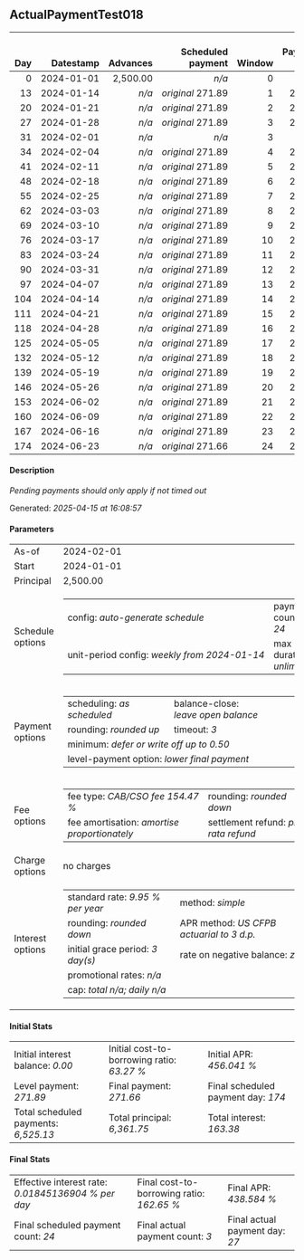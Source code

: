 <h2>ActualPaymentTest018</h2><table><thead style="vertical-align: bottom;"><th style="text-align: right;">Day</th><th style="text-align: right;">Datestamp</th><th style="text-align: right;">Advances</th><th style="text-align: right;">Scheduled payment</th><th style="text-align: right;">Window</th><th style="text-align: right;">Payment due</th><th style="text-align: right;">Actual payments</th><th style="text-align: right;">Generated payment</th><th style="text-align: right;">Net effect</th><th style="text-align: right;">Payment status</th><th style="text-align: right;">Balance status</th><th style="text-align: right;">Simple interest</th><th style="text-align: right;">New interest</th><th style="text-align: right;">New charges</th><th style="text-align: right;">Principal portion</th><th style="text-align: right;">Fee portion</th><th style="text-align: right;">Interest portion</th><th style="text-align: right;">Charges portion</th><th style="text-align: right;">Fee refund</th><th style="text-align: right;">Principal balance</th><th style="text-align: right;">Fee balance</th><th style="text-align: right;">Interest balance</th><th style="text-align: right;">Charges balance</th><th style="text-align: right;">Settlement figure</th><th style="text-align: right;">Fee refund if&nbsp;settled</th></thead><tr style="text-align: right;"><td class="ci00">0</td><td class="ci01" style="white-space: nowrap;">2024-01-01</td><td class="ci02">2,500.00</td><td class="ci03" style="white-space: nowrap;"><i>n/a<i></td><td class="ci04">0</td><td class="ci05">0.00</td><td class="ci06"><i>n/a</i></td><td class="ci07"><i>n/a</i></td><td class="ci08">0.00</td><td class="ci09"><i>none&nbsp;scheduled</i></td><td class="ci10">open</td><td class="ci13">0.0000</td><td class="ci14">0.0000</td><td class="ci15"><i>n/a</i></td><td class="ci16">0.00</td><td class="ci17">0.00</td><td class="ci18">0.00</td><td class="ci19">0.00</td><td class="ci20">0.00</td><td class="ci21">2,500.00</td><td class="ci22">3,861.75</td><td class="ci23">0.0000</td><td class="ci24">0.00</td><td class="ci25">6,361.75</td><td class="ci26">3,861.75</td></tr><tr style="text-align: right;"><td class="ci00">13</td><td class="ci01" style="white-space: nowrap;">2024-01-14</td><td class="ci02"><i>n/a</i></td><td class="ci03" style="white-space: nowrap;"><i>original</i> 271.89</td><td class="ci04">1</td><td class="ci05">271.89</td><td class="ci06"><i>confirmed</i>&nbsp;271.89</td><td class="ci07"><i>n/a</i></td><td class="ci08">271.89</td><td class="ci09"><i>payment&nbsp;made</i></td><td class="ci10">open</td><td class="ci13">22.5450</td><td class="ci14">22.5450</td><td class="ci15"><i>n/a</i></td><td class="ci16">97.98</td><td class="ci17">151.37</td><td class="ci18">22.54</td><td class="ci19">0.00</td><td class="ci20">3,573.23</td><td class="ci21">2,402.02</td><td class="ci22">3,710.38</td><td class="ci23">0.0000</td><td class="ci24">0.00</td><td class="ci25">2,539.17</td><td class="ci26">3,573.23</td></tr><tr style="text-align: right;"><td class="ci00">20</td><td class="ci01" style="white-space: nowrap;">2024-01-21</td><td class="ci02"><i>n/a</i></td><td class="ci03" style="white-space: nowrap;"><i>original</i> 271.89</td><td class="ci04">2</td><td class="ci05">271.89</td><td class="ci06">271.89&nbsp;<i>timed&nbsp;out</i></td><td class="ci07"><i>n/a</i></td><td class="ci08">0.00</td><td class="ci09"><i>missed&nbsp;payment</i></td><td class="ci10">open</td><td class="ci13">11.6638</td><td class="ci14">11.6638</td><td class="ci15"><i>n/a</i></td><td class="ci16">0.00</td><td class="ci17">0.00</td><td class="ci18">0.00</td><td class="ci19">0.00</td><td class="ci20">3,417.88</td><td class="ci21">2,402.02</td><td class="ci22">3,710.38</td><td class="ci23">11.6638</td><td class="ci24">0.00</td><td class="ci25">2,706.18</td><td class="ci26">3,417.88</td></tr><tr style="text-align: right;"><td class="ci00">27</td><td class="ci01" style="white-space: nowrap;">2024-01-28</td><td class="ci02"><i>n/a</i></td><td class="ci03" style="white-space: nowrap;"><i>original</i> 271.89</td><td class="ci04">3</td><td class="ci05">271.89</td><td class="ci06">271.89&nbsp;<i>timed&nbsp;out</i></td><td class="ci07"><i>n/a</i></td><td class="ci08">0.00</td><td class="ci09"><i>missed&nbsp;payment</i></td><td class="ci10">open</td><td class="ci13">11.6638</td><td class="ci14">11.6638</td><td class="ci15"><i>n/a</i></td><td class="ci16">0.00</td><td class="ci17">0.00</td><td class="ci18">0.00</td><td class="ci19">0.00</td><td class="ci20">3,262.52</td><td class="ci21">2,402.02</td><td class="ci22">3,710.38</td><td class="ci23">23.3276</td><td class="ci24">0.00</td><td class="ci25">2,873.20</td><td class="ci26">3,262.52</td></tr><tr style="text-align: right;"><td class="ci00">31</td><td class="ci01" style="white-space: nowrap;">2024-02-01</td><td class="ci02"><i>n/a</i></td><td class="ci03" style="white-space: nowrap;"><i>n/a<i></td><td class="ci04">3</td><td class="ci05">0.00</td><td class="ci06"><i>n/a</i></td><td class="ci07"><i>n/a</i></td><td class="ci08">0.00</td><td class="ci09"><i>information&nbsp;only</i></td><td class="ci10">open</td><td class="ci13">6.6650</td><td class="ci14">6.6650</td><td class="ci15"><i>n/a</i></td><td class="ci16">0.00</td><td class="ci17">0.00</td><td class="ci18">0.00</td><td class="ci19">0.00</td><td class="ci20">3,173.74</td><td class="ci21">2,402.02</td><td class="ci22">3,710.38</td><td class="ci23">29.9926</td><td class="ci24">0.00</td><td class="ci25">2,968.65</td><td class="ci26">3,173.74</td></tr><tr style="text-align: right;"><td class="ci00">34</td><td class="ci01" style="white-space: nowrap;">2024-02-04</td><td class="ci02"><i>n/a</i></td><td class="ci03" style="white-space: nowrap;"><i>original</i> 271.89</td><td class="ci04">4</td><td class="ci05">271.89</td><td class="ci06"><i>n/a</i></td><td class="ci07"><i>n/a</i></td><td class="ci08">271.89</td><td class="ci09"><i>not&nbsp;yet&nbsp;due</i></td><td class="ci10">open</td><td class="ci13">4.9988</td><td class="ci14">4.9988</td><td class="ci15"><i>n/a</i></td><td class="ci16">93.09</td><td class="ci17">143.81</td><td class="ci18">34.99</td><td class="ci19">0.00</td><td class="ci20">3,107.16</td><td class="ci21">2,308.93</td><td class="ci22">3,566.57</td><td class="ci23">0.0000</td><td class="ci24">0.00</td><td class="ci25">3,040.23</td><td class="ci26">3,107.16</td></tr><tr style="text-align: right;"><td class="ci00">41</td><td class="ci01" style="white-space: nowrap;">2024-02-11</td><td class="ci02"><i>n/a</i></td><td class="ci03" style="white-space: nowrap;"><i>original</i> 271.89</td><td class="ci04">5</td><td class="ci05">271.89</td><td class="ci06"><i>n/a</i></td><td class="ci07"><i>n/a</i></td><td class="ci08">271.89</td><td class="ci09"><i>not&nbsp;yet&nbsp;due</i></td><td class="ci10">open</td><td class="ci13">11.2117</td><td class="ci14">11.2117</td><td class="ci15"><i>n/a</i></td><td class="ci16">102.44</td><td class="ci17">158.24</td><td class="ci18">11.21</td><td class="ci19">0.00</td><td class="ci20">2,951.80</td><td class="ci21">2,206.49</td><td class="ci22">3,408.33</td><td class="ci23">0.0000</td><td class="ci24">0.00</td><td class="ci25">2,934.91</td><td class="ci26">2,951.80</td></tr><tr style="text-align: right;"><td class="ci00">48</td><td class="ci01" style="white-space: nowrap;">2024-02-18</td><td class="ci02"><i>n/a</i></td><td class="ci03" style="white-space: nowrap;"><i>original</i> 271.89</td><td class="ci04">6</td><td class="ci05">271.89</td><td class="ci06"><i>n/a</i></td><td class="ci07"><i>n/a</i></td><td class="ci08">271.89</td><td class="ci09"><i>not&nbsp;yet&nbsp;due</i></td><td class="ci10">open</td><td class="ci13">10.7143</td><td class="ci14">10.7143</td><td class="ci15"><i>n/a</i></td><td class="ci16">102.63</td><td class="ci17">158.55</td><td class="ci18">10.71</td><td class="ci19">0.00</td><td class="ci20">2,796.44</td><td class="ci21">2,103.86</td><td class="ci22">3,249.78</td><td class="ci23">0.0000</td><td class="ci24">0.00</td><td class="ci25">2,829.09</td><td class="ci26">2,796.44</td></tr><tr style="text-align: right;"><td class="ci00">55</td><td class="ci01" style="white-space: nowrap;">2024-02-25</td><td class="ci02"><i>n/a</i></td><td class="ci03" style="white-space: nowrap;"><i>original</i> 271.89</td><td class="ci04">7</td><td class="ci05">271.89</td><td class="ci06"><i>n/a</i></td><td class="ci07"><i>n/a</i></td><td class="ci08">271.89</td><td class="ci09"><i>not&nbsp;yet&nbsp;due</i></td><td class="ci10">open</td><td class="ci13">10.2159</td><td class="ci14">10.2159</td><td class="ci15"><i>n/a</i></td><td class="ci16">102.83</td><td class="ci17">158.85</td><td class="ci18">10.21</td><td class="ci19">0.00</td><td class="ci20">2,641.09</td><td class="ci21">2,001.03</td><td class="ci22">3,090.93</td><td class="ci23">0.0000</td><td class="ci24">0.00</td><td class="ci25">2,722.76</td><td class="ci26">2,641.09</td></tr><tr style="text-align: right;"><td class="ci00">62</td><td class="ci01" style="white-space: nowrap;">2024-03-03</td><td class="ci02"><i>n/a</i></td><td class="ci03" style="white-space: nowrap;"><i>original</i> 271.89</td><td class="ci04">8</td><td class="ci05">271.89</td><td class="ci06"><i>n/a</i></td><td class="ci07"><i>n/a</i></td><td class="ci08">271.89</td><td class="ci09"><i>not&nbsp;yet&nbsp;due</i></td><td class="ci10">open</td><td class="ci13">9.7166</td><td class="ci14">9.7166</td><td class="ci15"><i>n/a</i></td><td class="ci16">103.02</td><td class="ci17">159.16</td><td class="ci18">9.71</td><td class="ci19">0.00</td><td class="ci20">2,485.73</td><td class="ci21">1,898.01</td><td class="ci22">2,931.77</td><td class="ci23">0.0000</td><td class="ci24">0.00</td><td class="ci25">2,615.94</td><td class="ci26">2,485.73</td></tr><tr style="text-align: right;"><td class="ci00">69</td><td class="ci01" style="white-space: nowrap;">2024-03-10</td><td class="ci02"><i>n/a</i></td><td class="ci03" style="white-space: nowrap;"><i>original</i> 271.89</td><td class="ci04">9</td><td class="ci05">271.89</td><td class="ci06"><i>n/a</i></td><td class="ci07"><i>n/a</i></td><td class="ci08">271.89</td><td class="ci09"><i>not&nbsp;yet&nbsp;due</i></td><td class="ci10">open</td><td class="ci13">9.2163</td><td class="ci14">9.2163</td><td class="ci15"><i>n/a</i></td><td class="ci16">103.22</td><td class="ci17">159.46</td><td class="ci18">9.21</td><td class="ci19">0.00</td><td class="ci20">2,330.37</td><td class="ci21">1,794.79</td><td class="ci22">2,772.31</td><td class="ci23">0.0000</td><td class="ci24">0.00</td><td class="ci25">2,508.62</td><td class="ci26">2,330.37</td></tr><tr style="text-align: right;"><td class="ci00">76</td><td class="ci01" style="white-space: nowrap;">2024-03-17</td><td class="ci02"><i>n/a</i></td><td class="ci03" style="white-space: nowrap;"><i>original</i> 271.89</td><td class="ci04">10</td><td class="ci05">271.89</td><td class="ci06"><i>n/a</i></td><td class="ci07"><i>n/a</i></td><td class="ci08">271.89</td><td class="ci09"><i>not&nbsp;yet&nbsp;due</i></td><td class="ci10">open</td><td class="ci13">8.7150</td><td class="ci14">8.7150</td><td class="ci15"><i>n/a</i></td><td class="ci16">103.42</td><td class="ci17">159.76</td><td class="ci18">8.71</td><td class="ci19">0.00</td><td class="ci20">2,175.01</td><td class="ci21">1,691.37</td><td class="ci22">2,612.55</td><td class="ci23">0.0000</td><td class="ci24">0.00</td><td class="ci25">2,400.80</td><td class="ci26">2,175.01</td></tr><tr style="text-align: right;"><td class="ci00">83</td><td class="ci01" style="white-space: nowrap;">2024-03-24</td><td class="ci02"><i>n/a</i></td><td class="ci03" style="white-space: nowrap;"><i>original</i> 271.89</td><td class="ci04">11</td><td class="ci05">271.89</td><td class="ci06"><i>n/a</i></td><td class="ci07"><i>n/a</i></td><td class="ci08">271.89</td><td class="ci09"><i>not&nbsp;yet&nbsp;due</i></td><td class="ci10">open</td><td class="ci13">8.2128</td><td class="ci14">8.2128</td><td class="ci15"><i>n/a</i></td><td class="ci16">103.61</td><td class="ci17">160.07</td><td class="ci18">8.21</td><td class="ci19">0.00</td><td class="ci20">2,019.66</td><td class="ci21">1,587.76</td><td class="ci22">2,452.48</td><td class="ci23">0.0000</td><td class="ci24">0.00</td><td class="ci25">2,292.47</td><td class="ci26">2,019.66</td></tr><tr style="text-align: right;"><td class="ci00">90</td><td class="ci01" style="white-space: nowrap;">2024-03-31</td><td class="ci02"><i>n/a</i></td><td class="ci03" style="white-space: nowrap;"><i>original</i> 271.89</td><td class="ci04">12</td><td class="ci05">271.89</td><td class="ci06"><i>n/a</i></td><td class="ci07"><i>n/a</i></td><td class="ci08">271.89</td><td class="ci09"><i>not&nbsp;yet&nbsp;due</i></td><td class="ci10">open</td><td class="ci13">7.7097</td><td class="ci14">7.7097</td><td class="ci15"><i>n/a</i></td><td class="ci16">103.81</td><td class="ci17">160.38</td><td class="ci18">7.70</td><td class="ci19">0.00</td><td class="ci20">1,864.30</td><td class="ci21">1,483.95</td><td class="ci22">2,292.10</td><td class="ci23">0.0000</td><td class="ci24">0.00</td><td class="ci25">2,183.64</td><td class="ci26">1,864.30</td></tr><tr style="text-align: right;"><td class="ci00">97</td><td class="ci01" style="white-space: nowrap;">2024-04-07</td><td class="ci02"><i>n/a</i></td><td class="ci03" style="white-space: nowrap;"><i>original</i> 271.89</td><td class="ci04">13</td><td class="ci05">271.89</td><td class="ci06"><i>n/a</i></td><td class="ci07"><i>n/a</i></td><td class="ci08">271.89</td><td class="ci09"><i>not&nbsp;yet&nbsp;due</i></td><td class="ci10">open</td><td class="ci13">7.2055</td><td class="ci14">7.2055</td><td class="ci15"><i>n/a</i></td><td class="ci16">104.01</td><td class="ci17">160.68</td><td class="ci18">7.20</td><td class="ci19">0.00</td><td class="ci20">1,708.94</td><td class="ci21">1,379.94</td><td class="ci22">2,131.42</td><td class="ci23">0.0000</td><td class="ci24">0.00</td><td class="ci25">2,074.31</td><td class="ci26">1,708.94</td></tr><tr style="text-align: right;"><td class="ci00">104</td><td class="ci01" style="white-space: nowrap;">2024-04-14</td><td class="ci02"><i>n/a</i></td><td class="ci03" style="white-space: nowrap;"><i>original</i> 271.89</td><td class="ci04">14</td><td class="ci05">271.89</td><td class="ci06"><i>n/a</i></td><td class="ci07"><i>n/a</i></td><td class="ci08">271.89</td><td class="ci09"><i>not&nbsp;yet&nbsp;due</i></td><td class="ci10">open</td><td class="ci13">6.7004</td><td class="ci14">6.7004</td><td class="ci15"><i>n/a</i></td><td class="ci16">104.21</td><td class="ci17">160.98</td><td class="ci18">6.70</td><td class="ci19">0.00</td><td class="ci20">1,553.58</td><td class="ci21">1,275.73</td><td class="ci22">1,970.44</td><td class="ci23">0.0000</td><td class="ci24">0.00</td><td class="ci25">1,964.48</td><td class="ci26">1,553.58</td></tr><tr style="text-align: right;"><td class="ci00">111</td><td class="ci01" style="white-space: nowrap;">2024-04-21</td><td class="ci02"><i>n/a</i></td><td class="ci03" style="white-space: nowrap;"><i>original</i> 271.89</td><td class="ci04">15</td><td class="ci05">271.89</td><td class="ci06"><i>n/a</i></td><td class="ci07"><i>n/a</i></td><td class="ci08">271.89</td><td class="ci09"><i>not&nbsp;yet&nbsp;due</i></td><td class="ci10">open</td><td class="ci13">6.1944</td><td class="ci14">6.1944</td><td class="ci15"><i>n/a</i></td><td class="ci16">104.41</td><td class="ci17">161.29</td><td class="ci18">6.19</td><td class="ci19">0.00</td><td class="ci20">1,398.22</td><td class="ci21">1,171.32</td><td class="ci22">1,809.15</td><td class="ci23">0.0000</td><td class="ci24">0.00</td><td class="ci25">1,854.14</td><td class="ci26">1,398.22</td></tr><tr style="text-align: right;"><td class="ci00">118</td><td class="ci01" style="white-space: nowrap;">2024-04-28</td><td class="ci02"><i>n/a</i></td><td class="ci03" style="white-space: nowrap;"><i>original</i> 271.89</td><td class="ci04">16</td><td class="ci05">271.89</td><td class="ci06"><i>n/a</i></td><td class="ci07"><i>n/a</i></td><td class="ci08">271.89</td><td class="ci09"><i>not&nbsp;yet&nbsp;due</i></td><td class="ci10">open</td><td class="ci13">5.6874</td><td class="ci14">5.6874</td><td class="ci15"><i>n/a</i></td><td class="ci16">104.61</td><td class="ci17">161.60</td><td class="ci18">5.68</td><td class="ci19">0.00</td><td class="ci20">1,242.87</td><td class="ci21">1,066.71</td><td class="ci22">1,647.55</td><td class="ci23">0.0000</td><td class="ci24">0.00</td><td class="ci25">1,743.28</td><td class="ci26">1,242.87</td></tr><tr style="text-align: right;"><td class="ci00">125</td><td class="ci01" style="white-space: nowrap;">2024-05-05</td><td class="ci02"><i>n/a</i></td><td class="ci03" style="white-space: nowrap;"><i>original</i> 271.89</td><td class="ci04">17</td><td class="ci05">271.89</td><td class="ci06"><i>n/a</i></td><td class="ci07"><i>n/a</i></td><td class="ci08">271.89</td><td class="ci09"><i>not&nbsp;yet&nbsp;due</i></td><td class="ci10">open</td><td class="ci13">5.1794</td><td class="ci14">5.1794</td><td class="ci15"><i>n/a</i></td><td class="ci16">104.81</td><td class="ci17">161.91</td><td class="ci18">5.17</td><td class="ci19">0.00</td><td class="ci20">1,087.51</td><td class="ci21">961.90</td><td class="ci22">1,485.64</td><td class="ci23">0.0000</td><td class="ci24">0.00</td><td class="ci25">1,631.92</td><td class="ci26">1,087.51</td></tr><tr style="text-align: right;"><td class="ci00">132</td><td class="ci01" style="white-space: nowrap;">2024-05-12</td><td class="ci02"><i>n/a</i></td><td class="ci03" style="white-space: nowrap;"><i>original</i> 271.89</td><td class="ci04">18</td><td class="ci05">271.89</td><td class="ci06"><i>n/a</i></td><td class="ci07"><i>n/a</i></td><td class="ci08">271.89</td><td class="ci09"><i>not&nbsp;yet&nbsp;due</i></td><td class="ci10">open</td><td class="ci13">4.6704</td><td class="ci14">4.6704</td><td class="ci15"><i>n/a</i></td><td class="ci16">105.01</td><td class="ci17">162.21</td><td class="ci18">4.67</td><td class="ci19">0.00</td><td class="ci20">932.15</td><td class="ci21">856.89</td><td class="ci22">1,323.43</td><td class="ci23">0.0000</td><td class="ci24">0.00</td><td class="ci25">1,520.06</td><td class="ci26">932.15</td></tr><tr style="text-align: right;"><td class="ci00">139</td><td class="ci01" style="white-space: nowrap;">2024-05-19</td><td class="ci02"><i>n/a</i></td><td class="ci03" style="white-space: nowrap;"><i>original</i> 271.89</td><td class="ci04">19</td><td class="ci05">271.89</td><td class="ci06"><i>n/a</i></td><td class="ci07"><i>n/a</i></td><td class="ci08">271.89</td><td class="ci09"><i>not&nbsp;yet&nbsp;due</i></td><td class="ci10">open</td><td class="ci13">4.1605</td><td class="ci14">4.1605</td><td class="ci15"><i>n/a</i></td><td class="ci16">105.21</td><td class="ci17">162.52</td><td class="ci18">4.16</td><td class="ci19">0.00</td><td class="ci20">776.79</td><td class="ci21">751.68</td><td class="ci22">1,160.91</td><td class="ci23">0.0000</td><td class="ci24">0.00</td><td class="ci25">1,407.69</td><td class="ci26">776.79</td></tr><tr style="text-align: right;"><td class="ci00">146</td><td class="ci01" style="white-space: nowrap;">2024-05-26</td><td class="ci02"><i>n/a</i></td><td class="ci03" style="white-space: nowrap;"><i>original</i> 271.89</td><td class="ci04">20</td><td class="ci05">271.89</td><td class="ci06"><i>n/a</i></td><td class="ci07"><i>n/a</i></td><td class="ci08">271.89</td><td class="ci09"><i>not&nbsp;yet&nbsp;due</i></td><td class="ci10">open</td><td class="ci13">3.6496</td><td class="ci14">3.6496</td><td class="ci15"><i>n/a</i></td><td class="ci16">105.41</td><td class="ci17">162.84</td><td class="ci18">3.64</td><td class="ci19">0.00</td><td class="ci20">621.44</td><td class="ci21">646.27</td><td class="ci22">998.07</td><td class="ci23">0.0000</td><td class="ci24">0.00</td><td class="ci25">1,294.79</td><td class="ci26">621.44</td></tr><tr style="text-align: right;"><td class="ci00">153</td><td class="ci01" style="white-space: nowrap;">2024-06-02</td><td class="ci02"><i>n/a</i></td><td class="ci03" style="white-space: nowrap;"><i>original</i> 271.89</td><td class="ci04">21</td><td class="ci05">271.89</td><td class="ci06"><i>n/a</i></td><td class="ci07"><i>n/a</i></td><td class="ci08">271.89</td><td class="ci09"><i>not&nbsp;yet&nbsp;due</i></td><td class="ci10">open</td><td class="ci13">3.1378</td><td class="ci14">3.1378</td><td class="ci15"><i>n/a</i></td><td class="ci16">105.61</td><td class="ci17">163.15</td><td class="ci18">3.13</td><td class="ci19">0.00</td><td class="ci20">466.08</td><td class="ci21">540.66</td><td class="ci22">834.92</td><td class="ci23">0.0000</td><td class="ci24">0.00</td><td class="ci25">1,181.39</td><td class="ci26">466.08</td></tr><tr style="text-align: right;"><td class="ci00">160</td><td class="ci01" style="white-space: nowrap;">2024-06-09</td><td class="ci02"><i>n/a</i></td><td class="ci03" style="white-space: nowrap;"><i>original</i> 271.89</td><td class="ci04">22</td><td class="ci05">271.89</td><td class="ci06"><i>n/a</i></td><td class="ci07"><i>n/a</i></td><td class="ci08">271.89</td><td class="ci09"><i>not&nbsp;yet&nbsp;due</i></td><td class="ci10">open</td><td class="ci13">2.6249</td><td class="ci14">2.6249</td><td class="ci15"><i>n/a</i></td><td class="ci16">105.81</td><td class="ci17">163.46</td><td class="ci18">2.62</td><td class="ci19">0.00</td><td class="ci20">310.72</td><td class="ci21">434.85</td><td class="ci22">671.46</td><td class="ci23">0.0000</td><td class="ci24">0.00</td><td class="ci25">1,067.48</td><td class="ci26">310.72</td></tr><tr style="text-align: right;"><td class="ci00">167</td><td class="ci01" style="white-space: nowrap;">2024-06-16</td><td class="ci02"><i>n/a</i></td><td class="ci03" style="white-space: nowrap;"><i>original</i> 271.89</td><td class="ci04">23</td><td class="ci05">271.89</td><td class="ci06"><i>n/a</i></td><td class="ci07"><i>n/a</i></td><td class="ci08">271.89</td><td class="ci09"><i>not&nbsp;yet&nbsp;due</i></td><td class="ci10">open</td><td class="ci13">2.1111</td><td class="ci14">2.1111</td><td class="ci15"><i>n/a</i></td><td class="ci16">106.01</td><td class="ci17">163.77</td><td class="ci18">2.11</td><td class="ci19">0.00</td><td class="ci20">155.36</td><td class="ci21">328.84</td><td class="ci22">507.69</td><td class="ci23">0.0000</td><td class="ci24">0.00</td><td class="ci25">953.06</td><td class="ci26">155.36</td></tr><tr style="text-align: right;"><td class="ci00">174</td><td class="ci01" style="white-space: nowrap;">2024-06-23</td><td class="ci02"><i>n/a</i></td><td class="ci03" style="white-space: nowrap;"><i>original</i> 271.66</td><td class="ci04">24</td><td class="ci05">271.66</td><td class="ci06"><i>n/a</i></td><td class="ci07"><i>n/a</i></td><td class="ci08">271.66</td><td class="ci09"><i>not&nbsp;yet&nbsp;due</i></td><td class="ci10">open</td><td class="ci13">1.5963</td><td class="ci14">1.5963</td><td class="ci15"><i>n/a</i></td><td class="ci16">106.13</td><td class="ci17">163.94</td><td class="ci18">1.59</td><td class="ci19">0.00</td><td class="ci20">0.00</td><td class="ci21">222.71</td><td class="ci22">343.75</td><td class="ci23">0.0000</td><td class="ci24">0.00</td><td class="ci25">838.12</td><td class="ci26">0.00</td></tr></table><p><h4>Description</h4><i>Pending payments should only apply if not timed out</i></p><p>Generated: <i>2025-04-15 at 16:08:57</i></p><h4>Parameters</h4><table><tr><td>As-of</td><td>2024-02-01</td></tr><tr><td>Start</td><td>2024-01-01</td></tr><tr><td>Principal</td><td>2,500.00</td></tr><tr><td>Schedule options</td><td><table><tr><td>config: <i>auto-generate schedule</i></td><td>payment count: <i>24</i></td></tr><tr><td style="white-space: nowrap;">unit-period config: <i>weekly from 2024-01-14</i></td><td>max duration: <i>unlimited</i></td></tr></table></td></tr><tr><td>Payment options</td><td><table><tr><td>scheduling: <i>as scheduled</i></td><td>balance-close: <i>leave&nbsp;open&nbsp;balance</i></td></tr><tr><td>rounding: <i>rounded up</i></td><td>timeout: <i>3</i></td></tr><tr><td colspan='2'>minimum: <i>defer&nbsp;or&nbsp;write&nbsp;off&nbsp;up&nbsp;to&nbsp;0.50</i></td></tr><tr><td colspan='2'>level-payment option: <i>lower&nbsp;final&nbsp;payment</i></td></tr></table></td></tr><tr><td>Fee options</td><td><table><tr><td>fee type: <i><i>CAB/CSO fee</i> 154.47 %</i></td><td>rounding: <i>rounded down</i></td></tr><tr><td>fee amortisation: <i>amortise proportionately</i></td><td>settlement refund: <i>pro-rata refund</i></td></tr></table></td></tr><tr><td>Charge options</td><td>no charges</td></tr><tr><td>Interest options</td><td><table><tr><td>standard rate: <i>9.95 % per year</i></td><td>method: <i>simple</i></td></tr><tr><td>rounding: <i>rounded down</i></td><td>APR method: <i>US CFPB actuarial to 3 d.p.</i></td></tr><tr><td>initial grace period: <i>3 day(s)</i></td><td>rate on negative balance: <i>zero</i></td></tr><tr><td colspan="2">promotional rates: <i><i>n/a</i></i></td></tr><tr><td colspan="2">cap: <i>total <i>n/a</i>; daily <i>n/a</i></td></tr></table></td></tr></table><h4>Initial Stats</h4><table><tr><td>Initial interest balance: <i>0.00</i></td><td>Initial cost-to-borrowing ratio: <i>63.27 %</i></td><td>Initial APR: <i>456.041 %</i></td></tr><tr><td>Level payment: <i>271.89</i></td><td>Final payment: <i>271.66</i></td><td>Final scheduled payment day: <i>174</i></td></tr><tr><td>Total scheduled payments: <i>6,525.13</i></td><td>Total principal: <i>6,361.75</i></td><td>Total interest: <i>163.38</i></td></tr></table><h4>Final Stats</h4><table><tr><td>Effective interest rate: <i>0.01845136904 % per day</i></td><td>Final cost-to-borrowing ratio: <i>162.65 %</i></td><td>Final APR: <i>438.584 %</i></td></tr><tr><td>Final scheduled payment count: <i>24</i></td><td>Final actual payment count: <i>3</i></td><td>Final actual payment day: <i>27</i></td></tr></table>